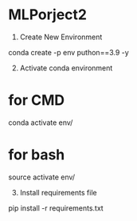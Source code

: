 # MLPorject2

1. Create  New Environment

conda create -p env puthon==3.9 -y

2. Activate conda environment
# for CMD
conda activate env/

# for bash
source activate env/

3. Install requirements file

pip install -r requirements.txt